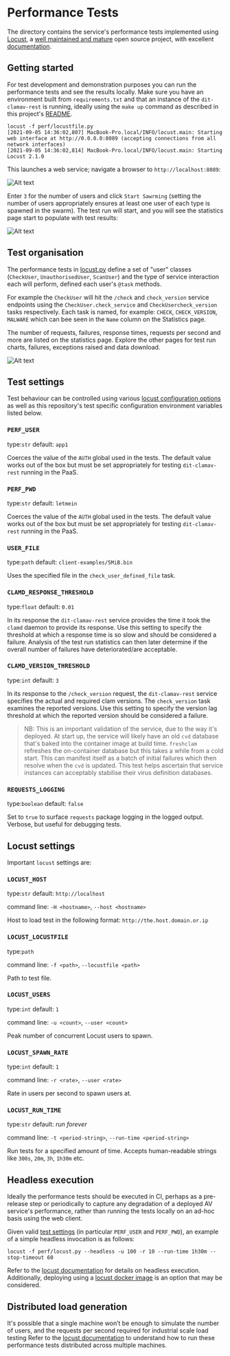 # Performance Tests
The directory contains the service's performance tests implemented using 
[Locust](https://locust.io/), a [well maintained and mature](https://github.com/locustio/locust)
open source project, with excellent [documentation](https://docs.locust.io/). 

## Getting started
For test development and demonstration purposes you can run the 
performance tests and see the results locally. Make sure you have an 
environment built from `requirements.txt` and that an instance of the
`dit-clamav-rest` is running, ideally using the `make up` command as described
in this project's [README](../README.md).

```commandline
locust -f perf/locustfile.py
[2021-09-05 14:36:02,807] MacBook-Pro.local/INFO/locust.main: Starting web interface at http://0.0.0.0:8089 (accepting connections from all network interfaces)
[2021-09-05 14:36:02,814] MacBook-Pro.local/INFO/locust.main: Starting Locust 2.1.0
```

This launches a web service; navigate a browser to `http://localhost:8089`:

![Alt text](landing.png?raw=true "Locust Home Page")

Enter `3` for the number of users and click `Start Sawrming` (setting the 
number of users appropriately ensures at least one user of each type is 
spawned in the swarm). The test run will start, and you will see the 
statistics page start to populate with test results: 

![Alt text](stats.png?raw=true "Locust Statistics Page")

## Test organisation
The performance tests in [locust.py](/perf/locustfile.py) define a set of
"user" classes (`CheckUser`, `UnauthorisedUser`, `ScanUser`) and the type of
service interaction each will perform, defined each user's `@task` methods. 

For example the `CheckUser` will hit the `/check` and `check_version` service
endpoints using the `CheckUser.check_service` and `CheckUsercheck_version` tasks 
respectively. Each task is named, for example: `CHECK`, `CHECK_VERSION`, 
`MALWARE` which can bee seen in the `Name` column on the Statistics page.

The number of requests, failures, response times, requests per second and more
are listed on the statistics page. Explore the other pages for test run 
charts, failures, exceptions raised and data download.

![Alt text](charts.png?raw=true "Locust Charts Page")

## Test settings
Test behaviour can be controlled using various
[locust configuration options](https://docs.locust.io/en/stable/configuration.html)
as well as this repository's test specific configuration environment variables
listed below.

### `PERF_USER`
type:`str` default: `app1`

Coerces the value of the `AUTH` global used in the tests. The default value
works out of the box but must be set appropriately for testing `dit-clamav-rest`
running in the PaaS.

### `PERF_PWD`
type:`str` default: `letmein`

Coerces the value of the `AUTH` global used in the tests. The default value
works out of the box but must be set appropriately for testing `dit-clamav-rest`
running in the PaaS.

### `USER_FILE`
type:`path` default: `client-examples/5MiB.bin`

Uses the specified file in the `check_user_defined_file` task.

### `CLAMD_RESPONSE_THRESHOLD`
type:`float` default: `0.01`

In its response the `dit-clamav-rest` service provides the time it took the
`clamd` daemon to provide its response. Use this setting to specify the
threshold at which a response time is so slow and should be considered a
failure. Analysis of the test run statistics can then later determine if the
overall number of failures have deteriorated/are acceptable.

### `CLAMD_VERSION_THRESHOLD`
type:`int` default: `3`

In its response to the `/check_version` request, the `dit-clamav-rest` service
specifies the actual and required clam versions. The `check_version` task
examines the reported versions. Use this setting to specify the version lag
threshold at which the reported version should be considered a failure.

> NB: This is an important validation of the service, due to the way it's
> deployed. At start up, the service will likely have an old `cvd` database
> that's baked into the container image at build time. `freshclam` refreshes
> the on-container database but this takes a while from a cold start. This
> can manifest itself as a batch of initial failures which then resolve when
> the `cvd` is updated. This test helps ascertain that service instances can
> acceptably stabilise their virus definition databases.

### `REQUESTS_LOGGING`
type:`boolean` default: `false`

Set to `true` to surface `requests` package logging in the logged output.
Verbose, but useful for debugging tests.

## Locust settings
Important `locust` settings are:

### `LOCUST_HOST`
type:`str` default: `http://localhost`

command line: `-H <hostname>`, `--host <hostname>`

Host to load test in the following format: `http://the.host.domain.or.ip`

### `LOCUST_LOCUSTFILE`
type:`path`

command line: `-f <path>`, `--locustfile <path>`

Path to test file.

### `LOCUST_USERS`
type:`int` default: `1`

command line: `-u <count>`, `--user <count>`

Peak number of concurrent Locust users to spawn.

### `LOCUST_SPAWN_RATE`
type:`int` default: `1`

command line: `-r <rate>`, `--user <rate>`

Rate in users per second to spawn users at.

### `LOCUST_RUN_TIME`
type:`str` default: _run forever_

command line: `-t <period-string>`, `--run-time <period-string>`

Run tests for a specified amount of time. Accepts human-readable strings like 
`300s`, `20m`, `3h`, `1h30m` etc.

## Headless execution
Ideally the performance tests should be executed in CI, perhaps as a pre-release
step or periodically to capture any degradation of a deployed AV service's
performance, rather than running the tests locally on an ad-hoc basis using
the web client. 

Given valid [test settings](#test-settings) (in particular `PERF_USER` and
`PERF_PWD`), an example of a simple headless invocation is as follows: 

```commandline
locust -f perf/locust.py --headless -u 100 -r 10 --run-time 1h30m --stop-timeout 60
```

Refer to the [locust documentation](https://docs.locust.io/en/stable/running-without-web-ui.html)
for details on headless execution.
Additionally, deploying using a [locust docker image](https://docs.locust.io/en/stable/running-locust-docker.html)
is an option that may be considered.

## Distributed load generation
It's possible that a single machine won’t be enough to simulate the number of 
users, and the requests per second required for industrial scale load testing 
Refer to the [locust documentation](https://docs.locust.io/en/stable/running-locust-distributed.html) 
to understand how to run these performance tests distributed across multiple 
machines.
